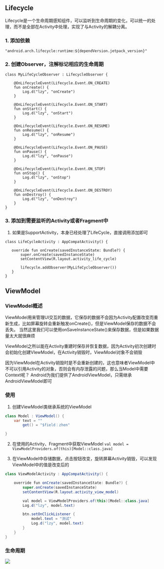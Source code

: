 ## Lifecycle
Lifecycle是一个生命周期感知组件，可以监听到生命周期的变化，可以统一的处理，而不是全部在Activity中处理，实现了与Activity的解耦分离。  

### 1. 添加依赖  
`"android.arch.lifecycle:runtime:${dependVersion.jetpack_version}"`  

### 2. 创建Observer，注解标记相应的生命周期  
```
class MyLifeCycleObserver : LifecycleObserver {

    @OnLifecycleEvent(Lifecycle.Event.ON_CREATE)
    fun onCreate() {
        Log.d("lzy", "onCreate")
    }

    @OnLifecycleEvent(Lifecycle.Event.ON_START)
    fun onStart() {
        Log.d("lzy", "onStart")
    }

    @OnLifecycleEvent(Lifecycle.Event.ON_RESUME)
    fun onResume() {
        Log.d("lzy", "onResume")
    }

    @OnLifecycleEvent(Lifecycle.Event.ON_PAUSE)
    fun onPause() {
        Log.d("lzy", "onPause")
    }

    @OnLifecycleEvent(Lifecycle.Event.ON_STOP)
    fun onStop() {
        Log.d("lzy", "onStop")
    }

    @OnLifecycleEvent(Lifecycle.Event.ON_DESTROY)
    fun onDestroy() {
        Log.d("lzy", "onDestroy")
    }
}
```

### 3. 添加到需要监听的Activity或者Fragment中
 1. 如果是SupportActivity，本身已经处理了LifeCycle，直接调用添加即可  
 ```
class LifeCycleActivity : AppCompatActivity() {

    override fun onCreate(savedInstanceState: Bundle?) {
        super.onCreate(savedInstanceState)
        setContentView(R.layout.activity_life_cycle)

        lifecycle.addObserver(MyLifeCycleObserver())
    }
}
```

## ViewModel
### ViewModel概述

ViewModel用来管理UI交互的数据，它保存的数据不会因为Activity配置改变而重新生成，比如屏幕旋转会重新触发onCreate()，但是ViewModel保存的数据不会丢失。
当然这里我们可以使用onSaveInstanceState()来保存数据，但是如果数据量太大就很麻烦

ViewModel之所以能在Activity重建时保存并恢复数据，因为Activity初次创建时会初始化创建VIewModel，在Activity销毁时，ViewModel对象不会销毁  

因为ViewModel在Activity销毁时是不会重新创建的，这也意味者ViewModel中不可以引用Activity的对象，否则会有内存泄露的问题，那么当Model中需要Context呢？
Android为我们提供了AndroidViewModel，只需继承AndroidViewModel即可


### 使用
1. 创建ViewModel类继承系统的ViewModel
```java
class Model : ViewModel() {
    var text = ""
        get() = "$field：zhen"

}
```

2. 在使用的Activity、Fragment中获取ViewModel
`val model = ViewModelProviders.of(this)[Model::class.java]`  

3. 在ViewModel中存储数据，点击按钮改变，旋转屏幕Activity销毁，可以发现ViewModel中的值是改变后的  
```java
class ViewModelActivity : AppCompatActivity() {

    override fun onCreate(savedInstanceState: Bundle?) {
        super.onCreate(savedInstanceState)
        setContentView(R.layout.activity_view_model)

        val model = ViewModelProviders.of(this)[Model::class.java]
        Log.d("lzy", model.text)

        btn.setOnClickListener {
            model.text = "测试"
            Log.d("lzy", model.text)
        }
    }
}

```

### 生命周期

![](https://img-blog.csdn.net/20180906153941718?watermark/2/text/aHR0cHM6Ly9ibG9nLmNzZG4ubmV0L0FsZXh3bGw=/font/5a6L5L2T/fontsize/400/fill/I0JBQkFCMA==/dissolve/70)

